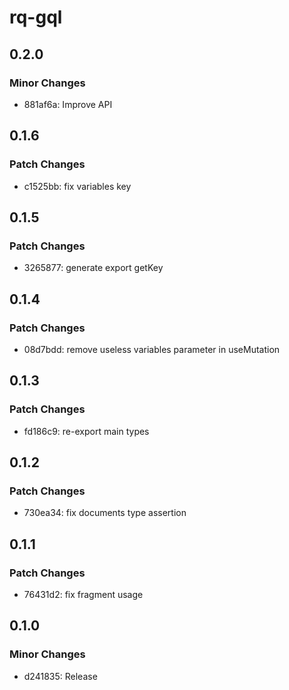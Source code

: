 # rq-gql

## 0.2.0

### Minor Changes

- 881af6a: Improve API

## 0.1.6

### Patch Changes

- c1525bb: fix variables key

## 0.1.5

### Patch Changes

- 3265877: generate export getKey

## 0.1.4

### Patch Changes

- 08d7bdd: remove useless variables parameter in useMutation

## 0.1.3

### Patch Changes

- fd186c9: re-export main types

## 0.1.2

### Patch Changes

- 730ea34: fix documents type assertion

## 0.1.1

### Patch Changes

- 76431d2: fix fragment usage

## 0.1.0

### Minor Changes

- d241835: Release
